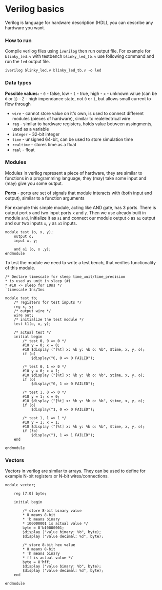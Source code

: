 # Verilog basics

Verilog is language for hardware description (HDL), you can describe any hardware you want.

### How to run

Compile verilog files using `iverilog` then run output file. For example for `blinky_led.v` with testbench `blinky_led_tb.v` use following command and run the `led` output file.
```
iverilog blinky_led.v blinky_led_tb.v -o led
```

### Data types

**Possible values:**
    - `0` - false, low
    - `1` - true, high
    - `x` - unknown value (can be `0` or `1`)
    - `Z` - high impendance state, not `0` or `1`, but allows small current to flow through

- `wire` - cannot store value on it's own, is used to connect different modules (pieces of hardware), similar to realelectrical wire
- `reg` - similar to hardware registers, holds value between assingments, used as a variable
- `integer` - 32-bit integer
- `time` - unsigned 64-bit, can be used to store simulation time
- `realtime` - stores time as a float
- `real` - float

### Modules

Modules in verilog represent a piece of hardware, they are similar to functions in a programming language, they (may) take some input and (may) give you some output.

**Ports** - ports are set of signals that module interacts with (both input and output), similar to a function arguments

For example this simple module, acting like AND gate, has 3 ports. There is output port `o` and two input ports `x` and `y`. Then we use already built in module `and`, initialize it as `a1` and connect our module output `o` as `a1` output and our two inputs `x`, `y` as `a1` inputs.
```
module test (o, x, y);
    output o;
    input x, y;

    and a1 (o, x ,y);
endmodule
```

To test the module we need to write a test bench, that verifies functionality of this module.
```
/* Declare timescale for sleep time_unit/time_precision
* is used as unit in sleep (#)
* #10 -> sleep for 10ns */
`timescale 1ns/1ns

module test_tb;
    /* registers for test inputs */
    reg x, y;
    /* output wire */
    wire out;
    /* initialize the test module */
    test t1(o, x, y);

    /* actual test */
    initial begin
        /* test 0, 0 => 0 */
        #10 y = 0; x = 0;
        #10 $display ("[%t] x: %b y: %b o: %b", $time, x, y, o);
        if (o)
            $display("0, 0 => 0 FAILED");

        /* test 0, 1 => 0 */
        #10 y = 0; x = 1;
        #10 $display ("[%t] x: %b y: %b o: %b", $time, x, y, o);
        if (o)
            $display("0, 1 => 0 FAILED");

        /* test 1, 0 => 0 */
        #10 y = 1; x = 0;
        #10 $display ("[%t] x: %b y: %b o: %b", $time, x, y, o);
        if (o)
            $display("1, 0 => 0 FAILED");

        /* test 1, 1 => 1 */
        #10 y = 1; x = 1;
        #10 $display ("[%t] x: %b y: %b o: %b", $time, x, y, o);
        if (!o)
            $display("1, 1 => 1 FAILED");
    end

endmodule
```

### Vectors

Vectors in verilog are similar to arrays. They can be used to define for example N-bit registers or N-bit wires/connections.
```
module vector;

    reg [7:0] byte;

    initial begin

        /* store 8-bit binary value
        * 8 means 8-bit
        * 'b means binary
        * 100000001 is actual value */
        byte = 8'b10000001;
        $display ("value binary: %b", byte);
        $display ("value decimal: %d", byte);

        /* store 8-bit hex value
        * 8 means 8-bit
        * 'h means binary
        * ff is actual value */
        byte = 8'hff;
        $display ("value binary: %b", byte);
        $display ("value decimal: %d", byte);
    end

endmodule
```
